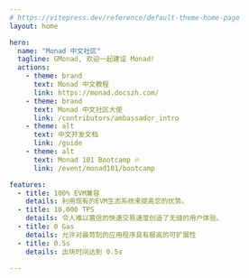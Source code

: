 ```yaml
---
# https://vitepress.dev/reference/default-theme-home-page
layout: home

hero:
  name: "Monad 中文社区"
  tagline: GMonad, 欢迎一起建设 Monad!	
  actions:
    - theme: brand
      text: Monad 中文教程
      link: https://monad.docszh.com/
    - theme: brand
      text: Monad 中文社区大使
      link: /contributors/ambassador_intro
    - theme: alt
      text: 中文开发文档
      link: /guide
    - theme: alt
      text: Monad 101 Bootcamp 🔥
      link: /event/monad101/bootcamp

features:
  - title: 100% EVM兼容
    details: 利用现有的EVM生态系统来提高您的优势。
  - title: 10,000 TPS
    details: 令人难以置信的快速交易速度创造了无缝的用户体验。
  - title: 0 Gas
    details: 允许对最苛刻的应用程序具有极高的可扩展性  
  - title: 0.5s
    details: 出块时间达到 0.5s

---
```



